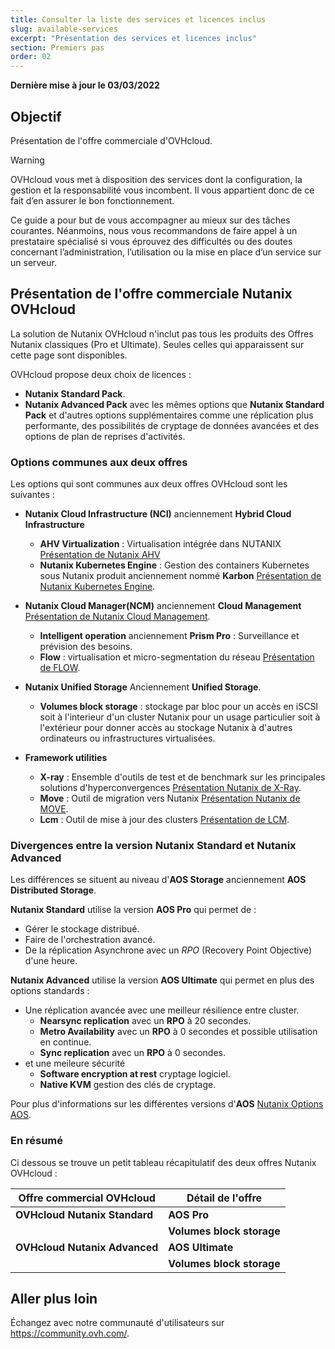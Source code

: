 ```yaml
---
title: Consulter la liste des services et licences inclus
slug: available-services
excerpt: "Présentation des services et licences inclus"
section: Premiers pas
order: 02
---
```


**Dernière mise à jour le 03/03/2022**

## Objectif

Présentation de l'offre commerciale d'OVHcloud.

> [!warning]
> OVHcloud vous met à disposition des services dont la configuration, la gestion et la responsabilité vous incombent. Il vous appartient donc de ce fait d’en assurer le bon fonctionnement.
>
> Ce guide a pour but de vous accompagner au mieux sur des tâches courantes. Néanmoins, nous vous recommandons de faire appel à un prestataire spécialisé si vous éprouvez des difficultés ou des doutes concernant l’administration, l’utilisation ou la mise en place d’un service sur un serveur.
>

## Présentation de l'offre commerciale Nutanix OVHcloud

La solution de Nutanix OVHcloud n'inclut pas tous les produits des Offres Nutanix classiques (Pro et Ultimate). Seules celles qui apparaissent sur cette page sont disponibles.

OVHcloud propose deux choix de licences :

* **Nutanix Standard Pack**.
* **Nutanix Advanced Pack** avec les mêmes options que **Nutanix Standard Pack** et d'autres options supplémentaires comme une réplication plus performante, des possibilités de cryptage de données avancées et des options de plan de reprises d'activités. 

### Options communes aux deux offres

Les options qui sont communes aux deux offres OVHcloud sont les suivantes :

- **Nutanix Cloud Infrastructure (NCI)** anciennement **Hybrid Cloud Infrastructure** 
    + **AHV Virtualization** : Virtualisation intégrée dans NUTANIX [Présentation de Nutanix AHV](https://www.nutanix.com/products/ahv)
    + **Nutanix Kubernetes Engine** : Gestion des containers Kubernetes sous Nutanix produit anciennement nommé **Karbon** [Présentation de Nutanix Kubernetes Engine](https://www.nutanix.com/products/karbon).

- **Nutanix Cloud Manager(NCM)** anciennement **Cloud Management** [Présentation de Nutanix Cloud Management](https://www.nutanix.com/products/cloud-manager/aiops).
    + **Intelligent operation** anciennement **Prism Pro** : Surveillance et prévision des besoins.
    + **Flow** : virtualisation et micro-segmentation du réseau [Présentation de FLOW](https://www.nutanix.com/products/flow).

- **Nutanix Unified Storage** Anciennement **Unified Storage**.
    + **Volumes block storage** : stockage par bloc pour un accès en iSCSI soit à l'interieur d'un cluster Nutanix pour un usage particulier soit à l'extérieur pour donner accès au stockage Nutanix à d'autres ordinateurs ou infrastructures virtualisées.

- **Framework utilities**

    + **X-ray** : Ensemble d'outils de test et de benchmark sur les principales solutions d'hyperconvergences [Présentation Nutanix de X-Ray](https://www.nutanix.com/products/x-ray).
    + **Move** :  Outil de migration vers Nutanix [Présentation Nutanix de MOVE](https://www.nutanix.com/products/move).
    + **Lcm** : Outil de mise à jour des clusters [Présentation de LCM](https://www.nutanix.com/products/life-cycle-manager).

### Divergences entre la version **Nutanix Standard** et **Nutanix Advanced**

Les différences se situent au niveau d'**AOS Storage** anciennement **AOS Distributed Storage**.

**Nutanix Standard** utilise la version **AOS Pro** qui permet de :
- Gérer le stockage distribué.
- Faire de l'orchestration avancé.
- De la réplication Asynchrone avec un *RPO* (Recovery Point Objective) d'une heure.

**Nutanix Advanced** utilise la version **AOS Ultimate** qui permet en plus des options standards :
- Une réplication avancée avec une meilleur résilience entre cluster.
    + **Nearsync replication** avec un **RPO** à 20 secondes.
    + **Metro Availability** avec un **RPO** à 0 secondes et possible utilisation en continue.
    + **Sync replication** avec un **RPO** à 0 secondes.
- et une meileure sécurité
    + **Software encryption at rest** cryptage logiciel.
    + **Native KVM** gestion des clés de cryptage.   

Pour plus d'informations sur les différentes versions d'**AOS** [Nutanix Options AOS](https://www.nutanix.com/products/software-options).

### En résumé

Ci dessous se trouve un petit tableau récapitulatif des deux offres Nutanix OVHcloud :

| Offre commercial OVHcloud     | Détail de l'offre             |
| ----------------------------- | ----------------------------- |
| **OVHcloud Nutanix Standard** | **AOS Pro**                   |
|                               | **Volumes block storage**     | 
| **OVHcloud Nutanix Advanced** | **AOS Ultimate**              |
|                               | **Volumes block storage**     |  


## Aller plus loin


Échangez avec notre communauté d'utilisateurs sur <https://community.ovh.com/>.
